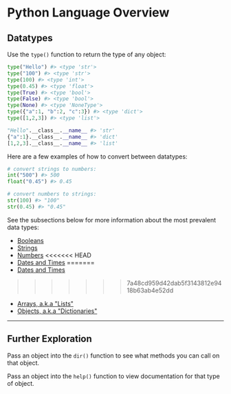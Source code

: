 # Python Language Overview

## Datatypes

Use the `type()` function to return the type of any object:

```python
type("Hello") #> <type 'str'>
type("100") #> <type 'str'>
type(100) #> <type 'int'>
type(0.45) #> <type 'float'>
type(True) #> <type 'bool'>
type(False) #> <type 'bool'>
type(None) #> <type 'NoneType'>
type({"a":1, "b":2, "c":3}) #> <type 'dict'>
type([1,2,3]) #> <type 'list'>

"Hello".__class__.__name__ #> 'str'
{"a":1}.__class__.__name__ #> 'dict'
[1,2,3].__class__.__name__ #> 'list'
```

Here are a few examples of how to convert between datatypes:

```python
# convert strings to numbers:
int("500") #> 500
float("0.45") #> 0.45

# convert numbers to strings:
str(100) #> "100"
str(0.45) #> "0.45"
```

See the subsections below for more information about the most prevalent data types:

  + [Booleans](datatypes/booleans.md)
  + [Strings](datatypes/strings.md)
  + [Numbers](datatypes/numbers.md)
<<<<<<< HEAD
  + [Dates and Times](/datatypes/dates-and-times.md)
=======
  + [Dates and Times](datatypes/dates-and-times.md)
>>>>>>> 7a48cd959d42dab5f3143812e9418b63ab4e52dd
  + [Arrays, a.k.a "Lists"](datatypes/lists.md)
  + [Objects, a.k.a "Dictionaries"](datatypes/dictionaries.md)

<hr>

## Further Exploration

Pass an object into the `dir()` function to see what methods you can call on that object.

Pass an object into the `help()` function to view documentation for that type of object.
